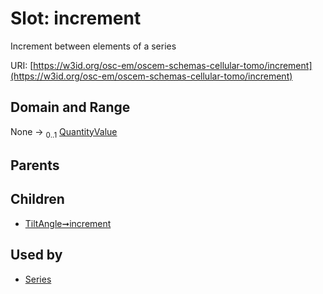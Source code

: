 
# Slot: increment

Increment between elements of a series

URI: [https://w3id.org/osc-em/oscem-schemas-cellular-tomo/increment](https://w3id.org/osc-em/oscem-schemas-cellular-tomo/increment)


## Domain and Range

None &#8594;  <sub>0..1</sub> [QuantityValue](QuantityValue.md)

## Parents


## Children

 *  [TiltAngle➞increment](TiltAngle_increment.md)

## Used by

 * [Series](Series.md)
